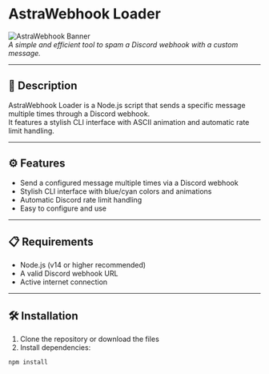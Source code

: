 # AstraWebhook Loader

![AstraWebhook Banner](https://media.discordapp.net/attachments/1215362275662110771/1375959476082835658/image.png?ex=6833959f&is=6832441f&hm=2a44348e3d9b4d678079382f518714664237ecf4c31dfabd6a24520cdad965ce&=&format=webp&quality=lossless)  
*A simple and efficient tool to spam a Discord webhook with a custom message.*

---

## 🔹 Description

AstraWebhook Loader is a Node.js script that sends a specific message multiple times through a Discord webhook.  
It features a stylish CLI interface with ASCII animation and automatic rate limit handling.

---

## ⚙️ Features

- Send a configured message multiple times via a Discord webhook  
- Stylish CLI interface with blue/cyan colors and animations  
- Automatic Discord rate limit handling  
- Easy to configure and use

---

## 📋 Requirements

- Node.js (v14 or higher recommended)  
- A valid Discord webhook URL  
- Active internet connection

---

## 🛠 Installation

1. Clone the repository or download the files  
2. Install dependencies:

```bash
npm install
